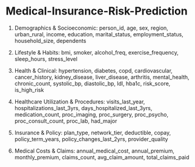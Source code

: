 # Medical-Insurance-Risk-Prediction

1. Demographics & Socioeconomic:
person_id, age, sex, region, urban_rural, income, education, marital_status, employment_status, household_size, dependents

2. Lifestyle & Habits:
bmi, smoker, alcohol_freq, exercise_frequency, sleep_hours, stress_level

3. Health & Clinical:
hypertension, diabetes, copd, cardiovascular, cancer_history, kidney_disease, liver_disease, arthritis, mental_health, chronic_count, systolic_bp, diastolic_bp, ldl, hba1c, risk_score, is_high_risk

4. Healthcare Utilization & Procedures:
visits_last_year, hospitalizations_last_3yrs, days_hospitalized_last_3yrs, medication_count, proc_imaging, proc_surgery, proc_psycho, proc_consult_count, proc_lab, had_major

5. Insurance & Policy:
plan_type, network_tier, deductible, copay, policy_term_years, policy_changes_last_2yrs, provider_quality

6. Medical Costs & Claims:
annual_medical_cost, annual_premium, monthly_premium, claims_count, avg_claim_amount, total_claims_paid
